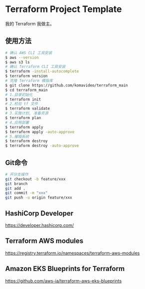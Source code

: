 Terraform Project Template
===========================

我的 Terraform 我做主。

## 使用方法

```bash
# 确认 AWS CLI 工具安装
$ aws --version
$ aws s3 ls
# 确认 Terraform CLI 工具安装
$ terraform -install-autocomplete
$ terraform version
# 克隆 Terraform 模版库
$ git clone https://github.com/komavideo/terraform_main
$ cd terraform_main
# 1.目录初始化
$ terraform init
# 2.检验 tf 文件
$ terraform validate
# 3.实施计划, 准备资源
$ terraform plan
# 4.应用部署
$ terraform apply
$ terraform apply -auto-approve
# 5.摧毁系统
$ terraform destroy
$ terraform destroy -auto-approve
```

## Git命令

```bash
# 开分支操作
git checkout -b feature/xxx
git branch
git add .
git commit -m "xxx"
git push -u origin feature/xxx
```

## HashiCorp Developer
https://developer.hashicorp.com/

## Terraform AWS modules
https://registry.terraform.io/namespaces/terraform-aws-modules

## Amazon EKS Blueprints for Terraform
https://github.com/aws-ia/terraform-aws-eks-blueprints
